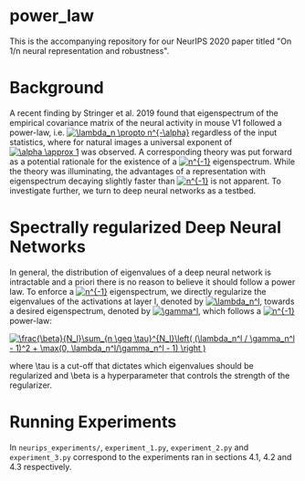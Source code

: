 # power_law
This is the accompanying repository for our NeurIPS 2020 paper titled "On 1/n neural representation and robustness". 

# Background

A recent finding by Stringer et al. 2019 found that eigenspectrum of the empirical covariance matrix of the neural activity in mouse V1 followed a power-law, i.e. 
<a href="https://www.codecogs.com/eqnedit.php?latex=\lambda_n&space;\propto&space;n^{-\alpha}" target="_blank"><img src="https://latex.codecogs.com/gif.latex?\lambda_n&space;\propto&space;n^{-\alpha}" title="\lambda_n \propto n^{-\alpha}" /></a> regardless of the input statistics, where for natural images a universal exponent of <a href="https://www.codecogs.com/eqnedit.php?latex=\alpha&space;\approx&space;1" target="_blank"><img src="https://latex.codecogs.com/gif.latex?\alpha&space;\approx&space;1" title="\alpha \approx 1" /></a> was observed. A corresponding theory was put forward as a potential rationale for the existence of a <a href="https://www.codecogs.com/eqnedit.php?latex=n^{-1}" target="_blank"><img src="https://latex.codecogs.com/gif.latex?n^{-1}" title="n^{-1}" /></a> eigenspectrum. While the theory was illuminating, the advantages of a representation with eigenspectrum decaying slightly faster than <a href="https://www.codecogs.com/eqnedit.php?latex=n^{-1}" target="_blank"><img src="https://latex.codecogs.com/gif.latex?n^{-1}" title="n^{-1}" /></a> is not apparent. To investigate further, we turn to deep neural networks as a testbed.

# Spectrally regularized Deep Neural Networks
In general, the distribution of eigenvalues of a deep neural network is intractable and a priori there is no reason to believe it should follow a power law. To enforce a <a href="https://www.codecogs.com/eqnedit.php?latex=n^{-1}" target="_blank"><img src="https://latex.codecogs.com/gif.latex?n^{-1}" title="n^{-1}" /></a> eigenspectrum, we directly regularize the eigenvalues of the activations at layer l, denoted by <a href="https://www.codecogs.com/eqnedit.php?latex=\lambda_n^l" target="_blank"><img src="https://latex.codecogs.com/gif.latex?\lambda_n^l" title="\lambda_n^l" /></a>, towards a desired eigenspectrum, denoted by <a href="https://www.codecogs.com/eqnedit.php?latex=\gamma^l" target="_blank"><img src="https://latex.codecogs.com/gif.latex?\gamma^l" title="\gamma^l" /></a>, which follows a <a href="https://www.codecogs.com/eqnedit.php?latex=n^{-1}" target="_blank"><img src="https://latex.codecogs.com/gif.latex?n^{-1}" title="n^{-1}" /></a> power-law:

<a href="https://www.codecogs.com/eqnedit.php?latex=\frac{\beta}{N_l}\sum_{n&space;\geq&space;\tau}^{N_l}\left(&space;(\lambda_n^l&space;/&space;\gamma_n^l&space;-&space;1)^2&space;&plus;&space;\max(0,&space;\lambda_n^l/\gamma_n^l&space;-&space;1)&space;\right&space;)" target="_blank"><img src="https://latex.codecogs.com/gif.latex?\frac{\beta}{N_l}\sum_{n&space;\geq&space;\tau}^{N_l}\left(&space;(\lambda_n^l&space;/&space;\gamma_n^l&space;-&space;1)^2&space;&plus;&space;\max(0,&space;\lambda_n^l/\gamma_n^l&space;-&space;1)&space;\right&space;)" title="\frac{\beta}{N_l}\sum_{n \geq \tau}^{N_l}\left( (\lambda_n^l / \gamma_n^l - 1)^2 + \max(0, \lambda_n^l/\gamma_n^l - 1) \right )" /></a>

where \tau is a cut-off that dictates which eigenvalues should be regularized and \beta is a hyperparameter that controls the strength of the regularizer.

# Running Experiments

In `neurips_experiments/`, `experiment_1.py`, `experiment_2.py` and `experiment_3.py` correspond to the experiments ran in sections 4.1, 4.2 and 4.3 respectively.
